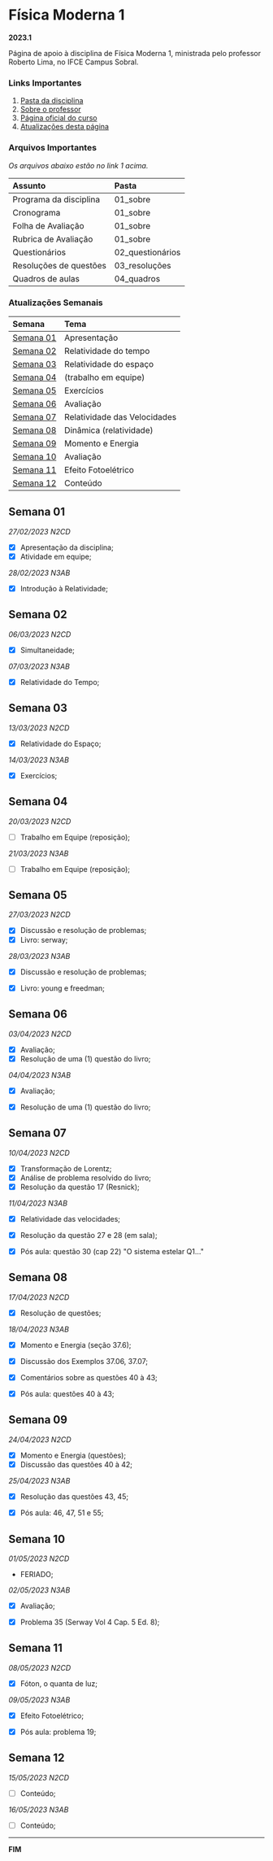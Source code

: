 # Física Moderna 1

**2023.1**

Página de apoio à disciplina de Física Moderna 1, ministrada pelo professor Roberto Lima, no IFCE Campus Sobral.



### Links Importantes

1. [Pasta da disciplina](https://mega.nz/folder/BHpjWLYK#RKYihf1KfYjiGWMUXEKrbg)
2. [Sobre o professor](https://robertolccj.github.io/pesquisa/index.html)
3. [Página oficial do curso](https://ifce.edu.br/sobral/campus-sobral/cursos/superiores/licenciatura/fisica)
4. [Atualizações desta página](https://github.com/robertolccj/FMOD1_23a/commits/main)



### Arquivos Importantes

*Os arquivos abaixo estão no link 1 acima.*

| Assunto                | Pasta    |
| :---                   | :---     |
| Programa da disciplina | 01_sobre |
| Cronograma             | 01_sobre |
| Folha de Avaliação     | 01_sobre |
| Rubrica de Avaliação   | 01_sobre |
| Questionários          | 02_questionários |
| Resoluções de questões | 03_resoluções |
| Quadros de aulas       | 04_quadros |



### Atualizações Semanais

| Semana                  | Tema              |
| :---                    | :---              |
| [Semana 01](#semana-01) | Apresentação      |
| [Semana 02](#semana-02) | Relatividade do tempo |
| [Semana 03](#semana-03) | Relatividade do espaço |
| [Semana 04](#semana-04) | (trabalho em equipe) |
| [Semana 05](#semana-05) | Exercícios |
| [Semana 06](#semana-06) | Avaliação |
| [Semana 07](#semana-07) | Relatividade das Velocidades|
| [Semana 08](#semana-08) | Dinâmica (relatividade) |
| [Semana 09](#semana-09) | Momento e Energia |
| [Semana 10](#semana-10) | Avaliação |
| [Semana 11](#semana-11) | Efeito Fotoelétrico |
| [Semana 12](#semana-12) | Conteúdo |



## Semana 01

*27/02/2023 N2CD*

 - [x] Apresentação da disciplina;
 - [x] Atividade em equipe;

*28/02/2023 N3AB*

 - [x] Introdução à Relatividade;



## Semana 02

*06/03/2023 N2CD*

 - [x] Simultaneidade;

*07/03/2023 N3AB*

 - [x] Relatividade do Tempo;



## Semana 03

*13/03/2023 N2CD*

 - [x] Relatividade do Espaço;

*14/03/2023 N3AB*

 - [x] Exercícios;



## Semana 04

*20/03/2023 N2CD*

 - [ ] Trabalho em Equipe (reposição);

*21/03/2023 N3AB*

 - [ ] Trabalho em Equipe (reposição);



## Semana 05

*27/03/2023 N2CD*

 - [x] Discussão e resolução de problemas;
 - [x] Livro: serway;

*28/03/2023 N3AB*

 - [x] Discussão e resolução de problemas;
 - [x] Livro: young e freedman;



## Semana 06

*03/04/2023 N2CD*

 - [x] Avaliação;
 - [x] Resolução de uma (1) questão do livro;

*04/04/2023 N3AB*

 - [x] Avaliação;
 - [x] Resolução de uma (1) questão do livro;



## Semana 07

*10/04/2023 N2CD*

 - [x] Transformação de Lorentz;
 - [x] Análise de problema resolvido do livro;
 - [x] Resolução da questão 17 (Resnick);

*11/04/2023 N3AB*

 - [x] Relatividade das velocidades;
 - [x] Resolução da questão 27 e 28 (em sala);
 - [x] Pós aula: questão 30 (cap 22) "O sistema estelar Q1..."



## Semana 08

*17/04/2023 N2CD*

 - [x] Resolução de questões;

*18/04/2023 N3AB*

 - [x] Momento e Energia (seção 37.6);
 - [x] Discussão dos Exemplos 37.06, 37.07;
 - [x] Comentários sobre as questões 40 à 43;
 - [x] Pós aula: questões 40 à 43;



## Semana 09

*24/04/2023 N2CD*

 - [x] Momento e Energia (questões);
 - [x] Discussão das questões 40 à 42;

*25/04/2023 N3AB*

 - [x] Resolução das questões 43, 45;
 - [x] Pós aula: 46, 47, 51 e 55;



## Semana 10

*01/05/2023 N2CD*

 - FERIADO;

*02/05/2023 N3AB*

 - [x] Avaliação;
 - [x] Problema 35 (Serway Vol 4 Cap. 5 Ed. 8);



## Semana 11

*08/05/2023 N2CD*

 - [x] Fóton, o quanta de luz;

*09/05/2023 N3AB*

 - [x] Efeito Fotoelétrico;
 - [x] Pós aula: problema 19;



## Semana 12

*15/05/2023 N2CD*

 - [ ] Conteúdo;

*16/05/2023 N3AB*

 - [ ] Conteúdo;



----

**FIM**
